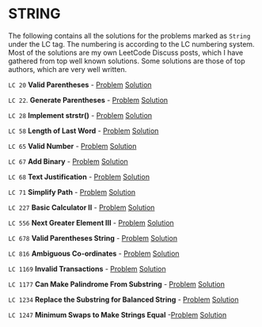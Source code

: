# STRING

The following contains all the solutions for the problems marked as `String` under the LC tag. The numbering is according to the LC numbering system. Most of the solutions are my own LeetCode Discuss posts, which I have gathered from top well known solutions. Some solutions are those of top authors, which are very well written.

`LC 20` **Valid Parentheses** - [Problem](https://leetcode.com/problems/valid-parentheses) [Solution](https://leetcode.com/problems/valid-parentheses/discuss/594698/C%2B%2B-2-methods-using-stack)

`LC 22`. **Generate Parentheses** - [Problem](https://leetcode.com/problems/generate-parentheses/) [Solution](https://leetcode.com/problems/generate-parentheses/discuss/594770/C%2B%2B-2-solutions-%3A-backtracking-and-dp)

`LC 28` **Implement strstr()** - [Problem](https://leetcode.com/problems/implement-strstr/) [Solution](https://leetcode.com/problems/implement-strstr/discuss/595243/C%2B%2B-3-solutions-Naive-KMP-and-Z-algorithm)

`LC 58` **Length of Last Word** - [Problem](https://leetcode.com/problems/length-of-last-word/) [Solution](https://leetcode.com/problems/length-of-last-word/discuss/596151/C%2B%2B-2-easy-solutions)

`LC 65` **Valid Number** - [Problem](https://leetcode.com/problems/valid-number/) [Solution](https://leetcode.com/problems/valid-number/discuss/595428/C%2B%2B-solution-implementation)

`LC 67` **Add Binary** - [Problem](https://leetcode.com/problems/add-binary/) [Solution](https://leetcode.com/problems/add-binary/discuss/595889/C%2B%2B-easy-to-understand)

`LC 68` **Text Justification** - [Problem](https://leetcode.com/problems/text-justification/) [Solution](https://leetcode.com/problems/text-justification/discuss/595979/C%2B%2B-solution-easy-to-understand)

`LC 71` **Simplify Path** - [Problem](https://leetcode.com/problems/simplify-path/) [Solution](https://leetcode.com/problems/simplify-path/discuss/596137/C%2B%2B-stringstream-and-stack-solution)

`LC 227` **Basic Calculator II** - [Problem](https://leetcode.com/problems/basic-calculator-ii/) [Solution](https://leetcode.com/problems/basic-calculator-ii/discuss/63006/C%2B%2B-stack-solution.)

`LC 556` **Next Greater Element III** - [Problem](https://leetcode.com/problems/next-greater-element-iii/) [Solution](https://leetcode.com/problems/next-greater-element-iii/discuss/598769/C%2B%2B-Logic-of-next_permutation)

`LC 678` **Valid Parentheses String** - [Problem](https://leetcode.com/problems/valid-parenthesis-string/) [Solution](https://leetcode.com/problems/valid-parenthesis-string/discuss/543521/Java-Count-Open-Parenthesis-O(n)-time-O(1)-space-Picture-Explain)

`LC 816` **Ambiguous Co-ordinates** - [Problem](https://leetcode.com/problems/ambiguous-coordinates/) [Solution](https://leetcode.com/problems/ambiguous-coordinates/discuss/599950/C%2B%2B-modular-code-with-expanation)

`LC 1169` **Invalid Transactions** - [Problem](https://leetcode.com/problems/invalid-transactions/) [Solution](https://leetcode.com/problems/invalid-transactions/discuss/597901/C%2B%2B-solution-using-map)

`LC 1177` **Can Make Palindrome From Substring** - [Problem](https://leetcode.com/problems/can-make-palindrome-from-substring/) [Solution](https://leetcode.com/problems/can-make-palindrome-from-substring/discuss/600042/C%2B%2B-3-solution-(Prefix-count-Prefix-xor-and-xor-of-frequencies))

`LC 1234` **Replace the Substring for Balanced String** - [Problem](https://leetcode.com/problems/replace-the-substring-for-balanced-string/) [Solution](https://leetcode.com/problems/replace-the-substring-for-balanced-string/discuss/598726/C%2B%2B-solution-similar-to-Minimum-Window-Substring)

`LC 1247` **Minimum Swaps to Make Strings Equal** -[Problem](https://leetcode.com/problems/minimum-swaps-to-make-strings-equal/) [Solution](https://leetcode.com/problems/minimum-swaps-to-make-strings-equal/discuss/596888/C%2B%2B-easy-to-understand-solution)

